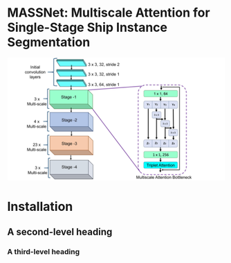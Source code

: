 # MASSNet: Multiscale Attention for Single-Stage Ship Instance Segmentation
![Structure of Multiscale attention backbone of MASSNet](images/architecture.jpg)

# Installation
## A second-level heading
### A third-level heading

